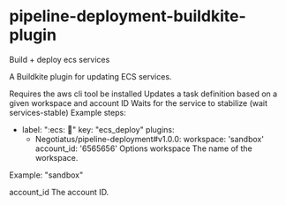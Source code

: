 # pipeline-deployment-buildkite-plugin
Build + deploy ecs services

A Buildkite plugin for updating ECS services.

Requires the aws cli tool be installed
Updates a task definition based on a given workspace and account ID
Waits for the service to stabilize (wait services-stable)
Example
steps:
  - label: ":ecs: :rocket:"
    key: "ecs_deploy"
    plugins:
      - Negotiatus/pipeline-deployment#v1.0.0:
          workspace: 'sandbox'
          account_id: '6565656'
Options
workspace
The name of the workspace.

Example: "sandbox"

account_id
The account ID.

